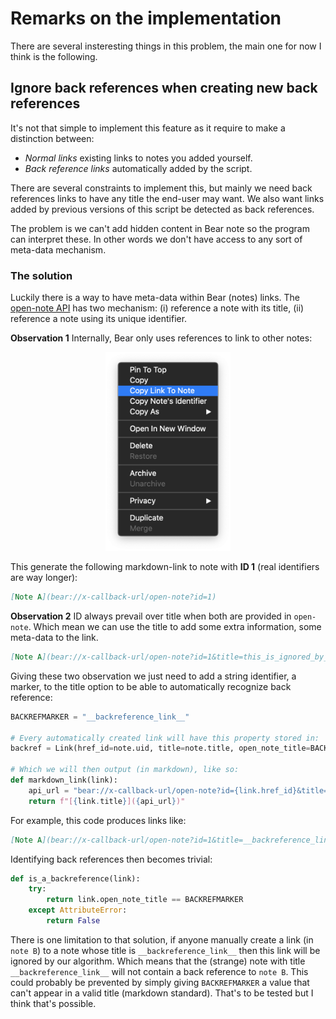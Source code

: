 # Remarks on the implementation 

There are several insteresting things in this problem, the main one for now I think is the following.

## Ignore back references when creating new back references

It's not that simple to implement this feature as it require to make a distinction between:

* *Normal links* existing links to notes you added yourself.
* *Back reference links* automatically added by the script. 

There are several constraints to implement this, but mainly we need back references links 
to have any title the end-user may want. We also want links added by previous versions of
this script be detected as back references.

The problem is we can't add hidden content in Bear note so the program can interpret these.
In other words we don't have access to any sort of meta-data mechanism. 

### The solution 

Luckily there is a way to have meta-data within Bear (notes) links. The [open-note API][open-note]
has two mechanism: (i) reference a note with its title, (ii) reference a note using its unique
identifier. 


**Observation 1** Internally, Bear only uses references to link to other notes: 

<div align="center"><img src="img/link_to_note.png" width=200/></div>


This generate the following markdown-link to note with **ID 1** (real identifiers are way longer):

```markdown
[Note A](bear://x-callback-url/open-note?id=1)
```

**Observation 2** ID always prevail over title when both are provided in `open-note`.
Which mean we can use the title to add some extra information, some meta-data to the link.

```markdown
[Note A](bear://x-callback-url/open-note?id=1&title=this_is_ignored_by_bear)
```

Giving these two observation we just need to add a string identifier, a marker, to the title option
to be able to automatically recognize back reference:

```python 
BACKREFMARKER = "__backreference_link__"

# Every automatically created link will have this property stored in:
backref = Link(href_id=note.uid, title=note.title, open_note_title=BACKREFMARKER)

# Which we will then output (in markdown), like so:
def markdown_link(link):
    api_url = "bear://x-callback-url/open-note?id={link.href_id}&title={link.open_note_title}"
    return f"[{link.title}]({api_url})"
```

For example, this code produces links like: 

```markdown
[Note A](bear://x-callback-url/open-note?id=1&title=__backreference_link__)
```

Identifying back references then becomes trivial:

```python
def is_a_backreference(link):
    try:
        return link.open_note_title == BACKREFMARKER
    except AttributeError:
        return False
```

There is one limitation to that solution, if anyone manually create a link (in `note B`) to a note whose title is
`__backreference_link__` then this link will be ignored by our algorithm. Which means that the (strange)
note with title `__backreference_link__` will not contain a back reference to `note B`. This could probably 
be prevented by simply giving `BACKREFMARKER` a value that can't appear in a valid title (markdown standard). 
That's to be tested but I think that's possible.

[open-note]: https://bear.app/faq/X-callback-url%20Scheme%20documentation/#open-note
